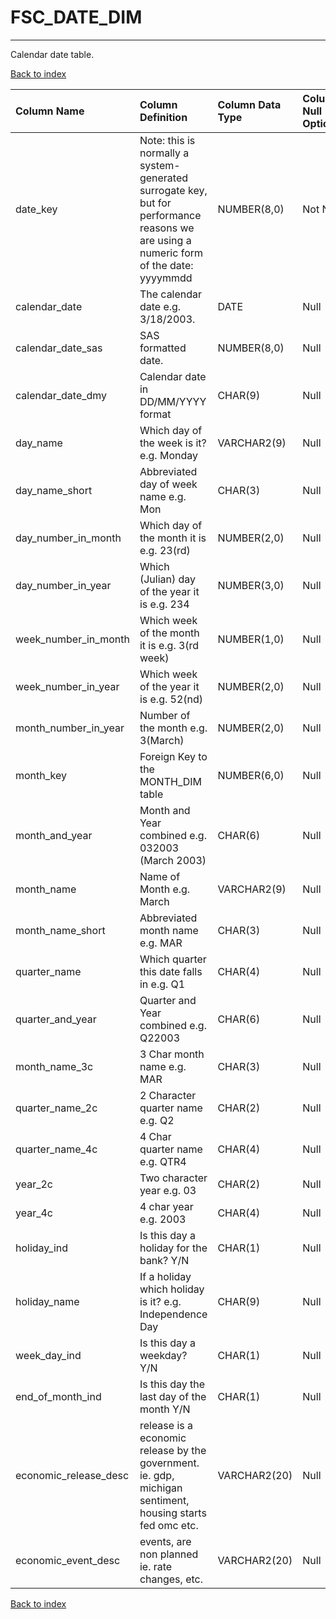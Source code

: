 # FSC_DATE_DIM

---

Calendar date table.

[Back to index](./index.md)

| Column Name           | Column Definition                                                                                                                      | Column Data Type   | Column Null Option   | PK   | FK   |
|:----------------------|:---------------------------------------------------------------------------------------------------------------------------------------|:-------------------|:---------------------|:-----|:-----|
| date_key              | Note: this is normally a system-generated surrogate key, but for performance reasons we are using a numeric form of the date: yyyymmdd | NUMBER(8,0)        | Not Null             | Yes  | No   |
| calendar_date         | The calendar date e.g. 3/18/2003.                                                                                                      | DATE               | Null                 | No   | No   |
| calendar_date_sas     | SAS formatted date.                                                                                                                    | NUMBER(8,0)        | Null                 | No   | No   |
| calendar_date_dmy     | Calendar date in DD/MM/YYYY format                                                                                                     | CHAR(9)            | Null                 | No   | No   |
| day_name              | Which day of the week is it?  e.g. Monday                                                                                              | VARCHAR2(9)        | Null                 | No   | No   |
| day_name_short        | Abbreviated day of week name e.g. Mon                                                                                                  | CHAR(3)            | Null                 | No   | No   |
| day_number_in_month   | Which day of the month it is e.g. 23(rd)                                                                                               | NUMBER(2,0)        | Null                 | No   | No   |
| day_number_in_year    | Which (Julian) day of the year it is e.g. 234                                                                                          | NUMBER(3,0)        | Null                 | No   | No   |
| week_number_in_month  | Which week of the month it is e.g. 3(rd week)                                                                                          | NUMBER(1,0)        | Null                 | No   | No   |
| week_number_in_year   | Which week of the year it is e.g. 52(nd)                                                                                               | NUMBER(2,0)        | Null                 | No   | No   |
| month_number_in_year  | Number of the month e.g. 3(March)                                                                                                      | NUMBER(2,0)        | Null                 | No   | No   |
| month_key             | Foreign Key to the MONTH_DIM table                                                                                                     | NUMBER(6,0)        | Null                 | No   | No   |
| month_and_year        | Month and Year combined e.g. 032003 (March 2003)                                                                                       | CHAR(6)            | Null                 | No   | No   |
| month_name            | Name of Month e.g. March                                                                                                               | VARCHAR2(9)        | Null                 | No   | No   |
| month_name_short      | Abbreviated month name e.g. MAR                                                                                                        | CHAR(3)            | Null                 | No   | No   |
| quarter_name          | Which quarter this date falls in e.g. Q1                                                                                               | CHAR(4)            | Null                 | No   | No   |
| quarter_and_year      | Quarter and Year combined e.g. Q22003                                                                                                  | CHAR(6)            | Null                 | No   | No   |
| month_name_3c         | 3 Char month name e.g. MAR                                                                                                             | CHAR(3)            | Null                 | No   | No   |
| quarter_name_2c       | 2 Character quarter name e.g. Q2                                                                                                       | CHAR(2)            | Null                 | No   | No   |
| quarter_name_4c       | 4 Char quarter name e.g. QTR4                                                                                                          | CHAR(4)            | Null                 | No   | No   |
| year_2c               | Two character year e.g. 03                                                                                                             | CHAR(2)            | Null                 | No   | No   |
| year_4c               | 4 char year e.g. 2003                                                                                                                  | CHAR(4)            | Null                 | No   | No   |
| holiday_ind           | Is this day a holiday for the bank? Y/N                                                                                                | CHAR(1)            | Null                 | No   | No   |
| holiday_name          | If a holiday which holiday is it?  e.g. Independence Day                                                                               | CHAR(9)            | Null                 | No   | No   |
| week_day_ind          | Is this day a weekday? Y/N                                                                                                             | CHAR(1)            | Null                 | No   | No   |
| end_of_month_ind      | Is this day the last day of the month Y/N                                                                                              | CHAR(1)            | Null                 | No   | No   |
| economic_release_desc | release is a economic release by the government. ie. gdp, michigan sentiment, housing starts fed omc etc.                              | VARCHAR2(20)       | Null                 | No   | No   |
| economic_event_desc   | events, are non planned ie. rate changes, etc.                                                                                         | VARCHAR2(20)       | Null                 | No   | No   |

[Back to index](./index.md)